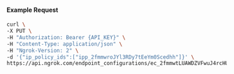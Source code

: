 <!-- Code generated for API Clients. DO NOT EDIT. -->

#### Example Request

```bash
curl \
-X PUT \
-H "Authorization: Bearer {API_KEY}" \
-H "Content-Type: application/json" \
-H "Ngrok-Version: 2" \
-d '{"ip_policy_ids":["ipp_2fmmwroJYl3RDy7tEeYm0Scedhh"]}' \
https://api.ngrok.com/endpoint_configurations/ec_2fmmwtLUAWDZVFwuJ4rcHUAgt6y/ip_policy
```
